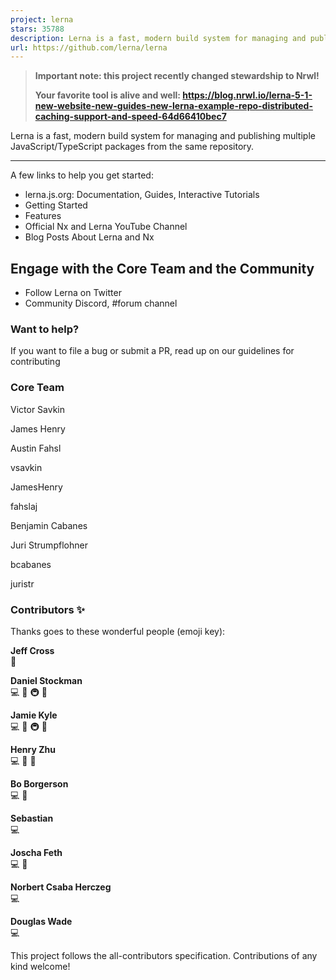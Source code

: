 ```yaml
---
project: lerna
stars: 35788
description: Lerna is a fast, modern build system for managing and publishing multiple JavaScript/TypeScript packages from the same repository.
url: https://github.com/lerna/lerna
---
```


> **Important note: this project recently changed stewardship to Nrwl!**
> 
> **Your favorite tool is alive and well: https://blog.nrwl.io/lerna-5-1-new-website-new-guides-new-lerna-example-repo-distributed-caching-support-and-speed-64d66410bec7**

  

Lerna is a fast, modern build system for managing and publishing multiple JavaScript/TypeScript packages from the same repository.

  

* * *

  

A few links to help you get started:

-   lerna.js.org: Documentation, Guides, Interactive Tutorials
-   Getting Started
-   Features
-   Official Nx and Lerna YouTube Channel
-   Blog Posts About Lerna and Nx

  

Engage with the Core Team and the Community
-------------------------------------------

-   Follow Lerna on Twitter
-   Community Discord, #forum channel

### Want to help?

If you want to file a bug or submit a PR, read up on our guidelines for contributing

  

### Core Team

Victor Savkin

James Henry

Austin Fahsl

vsavkin

JamesHenry

fahslaj

Benjamin Cabanes

Juri Strumpflohner

bcabanes

juristr

  

### Contributors ✨

Thanks goes to these wonderful people (emoji key):

  
**Jeff Cross**  
💼

  
**Daniel Stockman**  
💻 📖 🚇 🚧

  
**Jamie Kyle**  
💻 📖 🚇 🚧

  
**Henry Zhu**  
💻 📖 🚧

  
**Bo Borgerson**  
💻 🚧

  
**Sebastian**  
💻

  
**Joscha Feth**  
💻 🐛

  
**Norbert Csaba Herczeg**  
💻

  
**Douglas Wade**  
💻

This project follows the all-contributors specification. Contributions of any kind welcome!
